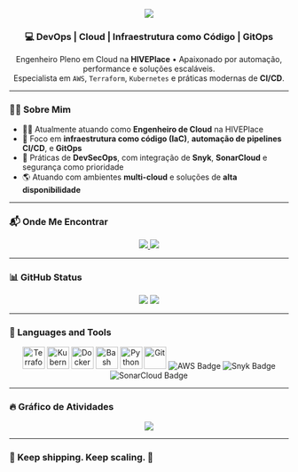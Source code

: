 <!-- Banner com estilo visual forte e moderno -->
<p align="center">
  <img src="https://capsule-render.vercel.app/api?type=waving&color=7B42BC&height=180&section=header&text=<%2F>%20MARK%20DAVIS%20JÚNIOR&fontSize=35&fontColor=ffffff&animation=fadeIn&fontAlignY=35" />
</p>

<h3 align="center">💻 DevOps | Cloud | Infraestrutura como Código | GitOps</h3>

<p align="center">
  Engenheiro Pleno em Cloud na <strong>HIVEPlace</strong> • Apaixonado por automação, performance e soluções escaláveis.
  <br />
  Especialista em <code>AWS</code>, <code>Terraform</code>, <code>Kubernetes</code> e práticas modernas de <strong>CI/CD</strong>.
</p>

---

### 👨‍💻 Sobre Mim

- 👷‍♂️ Atualmente atuando como **Engenheiro de Cloud** na HIVEPlace
- 🚀 Foco em **infraestrutura como código (IaC)**, **automação de pipelines CI/CD**, e **GitOps**
- 🔐 Práticas de **DevSecOps**, com integração de **Snyk**, **SonarCloud** e segurança como prioridade
- 🌎 Atuando com ambientes **multi-cloud** e soluções de **alta disponibilidade**

---

### 📬 Onde Me Encontrar

<p align="center">
  <a href="https://linkedin.com/in/mark-davis-junior" target="_blank">
    <img src="https://img.shields.io/badge/LinkedIn-0A66C2?style=for-the-badge&logo=linkedin&logoColor=white" />
  </a>
  <a href="mailto:markdavisjr01@gmail.com" target="_blank">
    <img src="https://img.shields.io/badge/Gmail-D14836?style=for-the-badge&logo=gmail&logoColor=white" />
  </a>
</p>

---

### 📊 GitHub Status

<p align="center">
  <img src="https://github-readme-stats.vercel.app/api?username=markdavishive&show_icons=true&theme=tokyonight&hide_border=true&count_private=true" />
  <img src="https://github-profile-summary-cards.vercel.app/api/cards/profile-details?username=markdavishive&theme=tokyonight" />
</p>

---

### 🧰 Languages and Tools

<p align="center">
  <!-- Ícones SVG -->
  <img src="https://cdn.jsdelivr.net/gh/devicons/devicon/icons/terraform/terraform-original.svg" height="40" alt="Terraform" />
  <img src="https://cdn.jsdelivr.net/gh/devicons/devicon/icons/kubernetes/kubernetes-plain.svg" height="40" alt="Kubernetes" />
  <img src="https://cdn.jsdelivr.net/gh/devicons/devicon/icons/docker/docker-original.svg" height="40" alt="Docker" />
  <img src="https://cdn.jsdelivr.net/gh/devicons/devicon/icons/bash/bash-original.svg" height="40" alt="Bash" />
  <img src="https://cdn.jsdelivr.net/gh/devicons/devicon/icons/python/python-original.svg" height="40" alt="Python" />
  <img src="https://cdn.jsdelivr.net/gh/devicons/devicon/icons/git/git-original.svg" height="40" alt="Git" />
  <!-- Badges para serviços -->
  <img src="https://img.shields.io/badge/AWS-232F3E?style=for-the-badge&logo=amazonaws&logoColor=white" alt="AWS Badge" />
  <img src="https://img.shields.io/badge/Snyk-4C0A7B?style=for-the-badge&logo=snyk&logoColor=white" alt="Snyk Badge" />
  <img src="https://img.shields.io/badge/SonarCloud-F3702A?style=for-the-badge&logo=sonarcloud&logoColor=white" alt="SonarCloud Badge" />
</p>

---

### 🔥 Gráfico de Atividades

<p align="center">
  <img src="https://github-readme-activity-graph.vercel.app/graph?username=markdavishive&theme=tokyo-night&hide_border=true&area=true" />
</p>

---

### 🧠 Keep shipping. Keep scaling. 🚀
